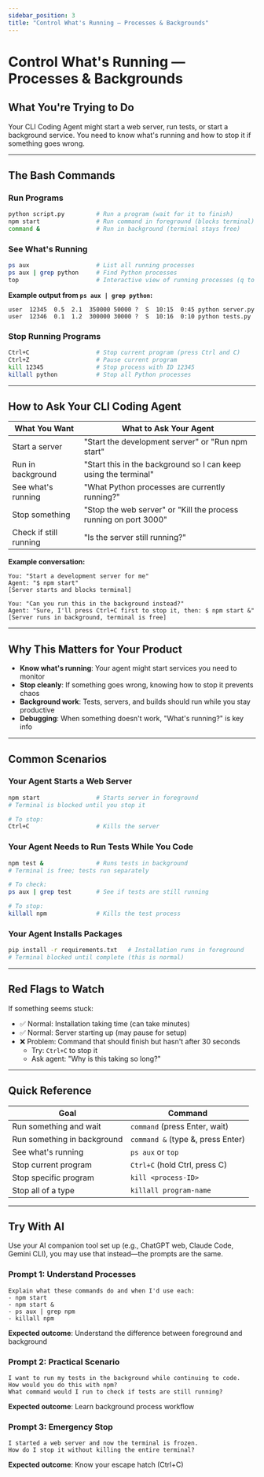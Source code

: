 ```yaml
---
sidebar_position: 3
title: "Control What's Running — Processes & Backgrounds"
---
```


# Control What's Running — Processes & Backgrounds

## What You're Trying to Do

Your CLI Coding Agent might start a web server, run tests, or start a background service. You need to know what's running and how to stop it if something goes wrong.

---

## The Bash Commands

### Run Programs
```bash
python script.py         # Run a program (wait for it to finish)
npm start                # Run command in foreground (blocks terminal)
command &                # Run in background (terminal stays free)
```

### See What's Running
```bash
ps aux                   # List all running processes
ps aux | grep python     # Find Python processes
top                      # Interactive view of running processes (q to quit)
```

**Example output from `ps aux | grep python`:**
```
user  12345  0.5  2.1  350000 50000 ?  S  10:15  0:45 python server.py
user  12346  0.1  1.2  300000 30000 ?  S  10:16  0:10 python tests.py
```

### Stop Running Programs
```bash
Ctrl+C                   # Stop current program (press Ctrl and C)
Ctrl+Z                   # Pause current program
kill 12345               # Stop process with ID 12345
killall python           # Stop all Python processes
```

---

## How to Ask Your CLI Coding Agent

| What You Want | What to Ask Your Agent |
|---|---|
| Start a server | "Start the development server" or "Run npm start" |
| Run in background | "Start this in the background so I can keep using the terminal" |
| See what's running | "What Python processes are currently running?" |
| Stop something | "Stop the web server" or "Kill the process running on port 3000" |
| Check if still running | "Is the server still running?" |

**Example conversation:**
```
You: "Start a development server for me"
Agent: "$ npm start"
[Server starts and blocks terminal]

You: "Can you run this in the background instead?"
Agent: "Sure, I'll press Ctrl+C first to stop it, then: $ npm start &"
[Server runs in background, terminal is free]
```

---

## Why This Matters for Your Product

- **Know what's running**: Your agent might start services you need to monitor
- **Stop cleanly**: If something goes wrong, knowing how to stop it prevents chaos
- **Background work**: Tests, servers, and builds should run while you stay productive
- **Debugging**: When something doesn't work, "What's running?" is key info

---

## Common Scenarios

### Your Agent Starts a Web Server
```bash
npm start                # Starts server in foreground
# Terminal is blocked until you stop it

# To stop:
Ctrl+C                   # Kills the server
```

### Your Agent Needs to Run Tests While You Code
```bash
npm test &               # Runs tests in background
# Terminal is free; tests run separately

# To check:
ps aux | grep test       # See if tests are still running

# To stop:
killall npm              # Kills the test process
```

### Your Agent Installs Packages
```bash
pip install -r requirements.txt   # Installation runs in foreground
# Terminal blocked until complete (this is normal)
```

---

## Red Flags to Watch

If something seems stuck:
- ✅ Normal: Installation taking time (can take minutes)
- ✅ Normal: Server starting up (may pause for setup)
- ❌ Problem: Command that should finish but hasn't after 30 seconds
  - Try: `Ctrl+C` to stop it
  - Ask agent: "Why is this taking so long?"

---

## Quick Reference

| Goal | Command |
|---|---|
| Run something and wait | `command` (press Enter, wait) |
| Run something in background | `command &` (type &, press Enter) |
| See what's running | `ps aux` or `top` |
| Stop current program | `Ctrl+C` (hold Ctrl, press C) |
| Stop specific program | `kill <process-ID>` |
| Stop all of a type | `killall program-name` |

---

## Try With AI

Use your AI companion tool set up (e.g., ChatGPT web, Claude Code, Gemini CLI), you may use that instead—the prompts are the same.

### Prompt 1: Understand Processes
```
Explain what these commands do and when I'd use each:
- npm start
- npm start &
- ps aux | grep npm
- killall npm
```

**Expected outcome**: Understand the difference between foreground and background

### Prompt 2: Practical Scenario
```
I want to run my tests in the background while continuing to code.
How would you do this with npm?
What command would I run to check if tests are still running?
```

**Expected outcome**: Learn background process workflow

### Prompt 3: Emergency Stop
```
I started a web server and now the terminal is frozen.
How do I stop it without killing the entire terminal?
```

**Expected outcome**: Know your escape hatch (Ctrl+C)
